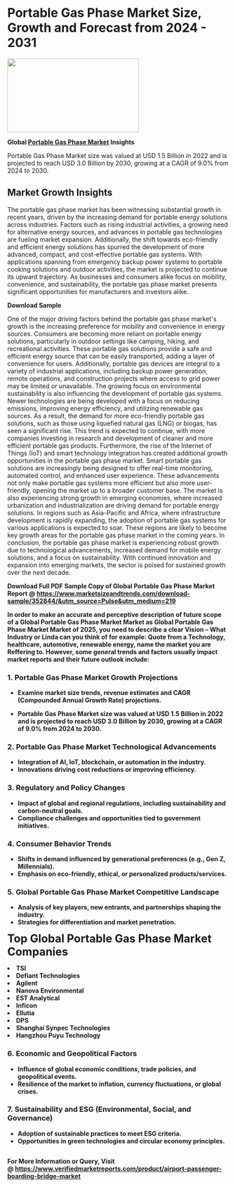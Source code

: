 <H1>Portable Gas Phase Market Size, Growth and Forecast from 2024 - 2031</H1><img class="aligncenter size-medium wp-image-584254" src="https://thirdeyenews.in/wp-content/uploads/2024/09/Global-Market-Research-300x168.jpeg" alt="" width="300" height="168" /><p><strong>Global&nbsp;<a href="https://www.marketsizeandtrends.com/download-sample/352844/&amp;utm_source=Pulse&amp;utm_medium=219">Portable Gas Phase Market</a> Insights</strong></p><p>Portable Gas Phase Market size was valued at USD 1.5 Billion in 2022 and is projected to reach USD 3.0 Billion by 2030, growing at a CAGR of 9.0% from 2024 to 2030.</p><p><h2>Market Growth Insights</h2> <p>The portable gas phase market has been witnessing substantial growth in recent years, driven by the increasing demand for portable energy solutions across industries. Factors such as rising industrial activities, a growing need for alternative energy sources, and advances in portable gas technologies are fueling market expansion. Additionally, the shift towards eco-friendly and efficient energy solutions has spurred the development of more advanced, compact, and cost-effective portable gas systems. With applications spanning from emergency backup power systems to portable cooking solutions and outdoor activities, the market is projected to continue its upward trajectory. As businesses and consumers alike focus on mobility, convenience, and sustainability, the portable gas phase market presents significant opportunities for manufacturers and investors alike.</p> <p><strong>Download Sample</strong></p> <p>One of the major driving factors behind the portable gas phase market's growth is the increasing preference for mobility and convenience in energy sources. Consumers are becoming more reliant on portable energy solutions, particularly in outdoor settings like camping, hiking, and recreational activities. These portable gas solutions provide a safe and efficient energy source that can be easily transported, adding a layer of convenience for users. Additionally, portable gas devices are integral to a variety of industrial applications, including backup power generation, remote operations, and construction projects where access to grid power may be limited or unavailable. The growing focus on environmental sustainability is also influencing the development of portable gas systems. Newer technologies are being developed with a focus on reducing emissions, improving energy efficiency, and utilizing renewable gas sources. As a result, the demand for more eco-friendly portable gas solutions, such as those using liquefied natural gas (LNG) or biogas, has seen a significant rise. This trend is expected to continue, with more companies investing in research and development of cleaner and more efficient portable gas products. Furthermore, the rise of the Internet of Things (IoT) and smart technology integration has created additional growth opportunities in the portable gas phase market. Smart portable gas solutions are increasingly being designed to offer real-time monitoring, automated control, and enhanced user experience. These advancements not only make portable gas systems more efficient but also more user-friendly, opening the market up to a broader customer base. The market is also experiencing strong growth in emerging economies, where increased urbanization and industrialization are driving demand for portable energy solutions. In regions such as Asia-Pacific and Africa, where infrastructure development is rapidly expanding, the adoption of portable gas systems for various applications is expected to soar. These regions are likely to become key growth areas for the portable gas phase market in the coming years. In conclusion, the portable gas phase market is experiencing robust growth due to technological advancements, increased demand for mobile energy solutions, and a focus on sustainability. With continued innovation and expansion into emerging markets, the sector is poised for sustained growth over the next decade.</p> <p><strong></p><p><span class=""><strong>Download Full PDF Sample Copy of Global Portable Gas Phase Market Report</strong> @ <a href="https://www.marketsizeandtrends.com/download-sample/352844/&amp;utm_source=Pulse&amp;utm_medium=219" target="_blank">https://www.marketsizeandtrends.com/download-sample/352844/&amp;utm_source=Pulse&amp;utm_medium=219</a></span></p><p>In order to make an accurate and perceptive description of future scope of a Global&nbsp;Portable Gas Phase Market Market as Global&nbsp;Portable Gas Phase Market Market of 2025, you need to describe a clear Vision &ndash; What Industry or Linda can you think of for example: Quote from a Technology, healthcare, automotive, renewable energy, name the market you are Reffering to. However, some general trends and factors usually impact market reports and their future outlook include:</p><h3>1.&nbsp;<strong>Portable Gas Phase Market Growth Projections</strong></h3><ul><li>Examine market size trends, revenue estimates and CAGR (Compounded Annual Growth Rate) projections.</li><li><p>Portable Gas Phase Market size was valued at USD 1.5 Billion in 2022 and is projected to reach USD 3.0 Billion by 2030, growing at a CAGR of 9.0% from 2024 to 2030.</p></li></ul><h3>2.&nbsp;<strong>Portable Gas Phase Market Technological Advancements</strong></h3><ul><li>Integration of AI, IoT, blockchain, or automation in the industry.</li><li>Innovations driving cost reductions or improving efficiency.</li></ul><h3>3.&nbsp;<strong>Regulatory and Policy Changes</strong></h3><ul><li>Impact of global and regional regulations, including sustainability and carbon-neutral goals.</li><li>Compliance challenges and opportunities tied to government initiatives.</li></ul><h3>4.&nbsp;<strong>Consumer Behavior Trends</strong></h3><ul><li>Shifts in demand influenced by generational preferences (e.g., Gen Z, Millennials).</li><li>Emphasis on eco-friendly, ethical, or personalized products/services.</li></ul><h3>5.&nbsp;<strong>Global Portable Gas Phase Market Competitive Landscape</strong></h3><ul><li>Analysis of key players, new entrants, and partnerships shaping the industry.</li><li>Strategies for differentiation and market penetration.</li></ul><p data-pm-slice="1 1 []"><span style="color: inherit; font-family: inherit; font-size: 25px;">Top Global Portable Gas Phase Market Companies</span></p><div class="" data-test-id=""><p><li>TSI</li><li> Defiant Technologies</li><li> Agilent</li><li> Nanova Environmental</li><li> EST Analytical</li><li> Inficon</li><li> Ellutia</li><li> DPS</li><li> Shanghai Synpec Technologies</li><li> Hangzhou Puyu Technology</li></p></div><h3>6.&nbsp;<strong>Economic and Geopolitical Factors</strong></h3><ul><li>Influence of global economic conditions, trade policies, and geopolitical events.</li><li>Resilience of the market to inflation, currency fluctuations, or global crises.</li></ul><h3>7.&nbsp;<strong>Sustainability and ESG (Environmental, Social, and Governance)</strong></h3><ul><li>Adoption of sustainable practices to meet ESG criteria.</li><li>Opportunities in green technologies and circular economy principles.</li></ul><h2><strong style="font-size: 14px;">For More Information or Query, Visit @&nbsp;</strong><a style="background-color: #ffffff; font-size: 14px;" href="https://www.marketsizeandtrends.com/report/portable-gas-phase-market/" target="_blank">https://www.verifiedmarketreports.com/product/airport-passenger-boarding-bridge-market</a></h2>
